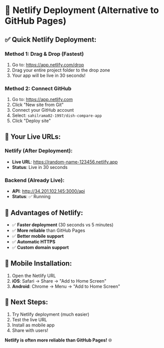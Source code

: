 # 🚀 Netlify Deployment (Alternative to GitHub Pages)

## ✅ **Quick Netlify Deployment:**

### **Method 1: Drag & Drop (Fastest)**
1. Go to: https://app.netlify.com/drop
2. Drag your entire project folder to the drop zone
3. Your app will be live in 30 seconds!

### **Method 2: Connect GitHub**
1. Go to: https://app.netlify.com
2. Click "New site from Git"
3. Connect your GitHub account
4. Select: `sahilrama02-1997/dish-compare-app`
5. Click "Deploy site"

## 📱 **Your Live URLs:**

### **Netlify (After Deployment):**
- **Live URL**: https://random-name-123456.netlify.app
- **Status**: Live in 30 seconds

### **Backend (Already Live):**
- **API**: http://34.201.102.145:3000/api
- **Status**: ✅ Running

## 🎯 **Advantages of Netlify:**
- ✅ **Faster deployment** (30 seconds vs 5 minutes)
- ✅ **More reliable** than GitHub Pages
- ✅ **Better mobile support**
- ✅ **Automatic HTTPS**
- ✅ **Custom domain support**

## 📱 **Mobile Installation:**
1. Open the Netlify URL
2. **iOS**: Safari → Share → "Add to Home Screen"
3. **Android**: Chrome → Menu → "Add to Home Screen"

## 🚀 **Next Steps:**
1. Try Netlify deployment (much easier)
2. Test the live URL
3. Install as mobile app
4. Share with users!

**Netlify is often more reliable than GitHub Pages!** 🌐
